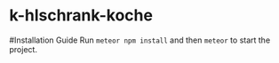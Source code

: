 # k-hlschrank-koche

#Installation Guide
Run `meteor npm install` and then `meteor` to start the project.
